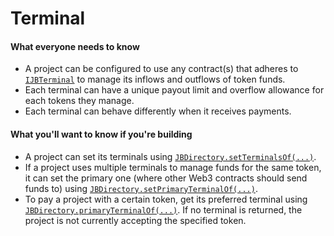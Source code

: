 # Terminal

#### What everyone needs to know

* A project can be configured to use any contract(s) that adheres to [`IJBTerminal`](/docs/v4/api/core/interfaces/IJBTerminal.md) to manage its inflows and outflows of token funds.
* Each terminal can have a unique payout limit and overflow allowance for each tokens they manage.
* Each terminal can behave differently when it receives payments.

#### What you'll want to know if you're building

* A project can set its terminals using [`JBDirectory.setTerminalsOf(...)`](/docs/v4/api/core/JBDirectory.md#setterminalsof.md).
* If a project uses multiple terminals to manage funds for the same token, it can set the primary one (where other Web3 contracts should send funds to) using [`JBDirectory.setPrimaryTerminalOf(...)`](/docs/v4/api/core/JBDirectory.md#setprimaryterminalof.md).
* To pay a project with a certain token, get its preferred terminal using [`JBDirectory.primaryTerminalOf(...)`](/docs/v4/api/core/JBDirectory.md#primaryterminalof.md). If no terminal is returned, the project is not currently accepting the specified token.



